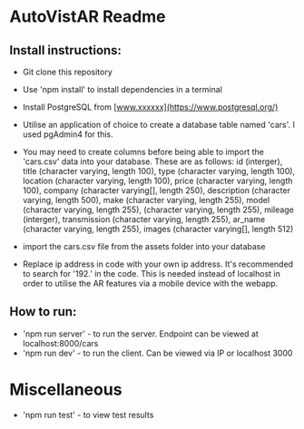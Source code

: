 # AutoVistAR Readme
## Install instructions:
- Git clone this repository 
- Use 'npm install' to install dependencies in a terminal

- Install PostgreSQL from [www.xxxxxx](https://www.postgresql.org/)
- Utilise an application of choice to create a database table named 'cars'. I used pgAdmin4 for this.
- You may need to create columns before being able to import the 'cars.csv' data into your database. These are as follows:
id (interger), title (character varying, length 100), type (character varying, length 100), location (character varying, length 100), price (character varying, length 100), company (character varying[], length 250), description (character varying, length 500), make (character varying, length 255), model (character varying, length 255), (character varying, length 255), mileage (interger), transmission (character varying, length 255), ar_name (character varying, length 255), images (character varying[], length 512)
- import the cars.csv file from the assets folder into your database

-  Replace ip address in code with your own  ip address. It's recommended to search for '192.' in the code.
This is needed instead of localhost in order to utilise the AR features via a mobile device with the webapp.

## How to run:
- 'npm run server' - to run the server. Endpoint can be viewed at localhost:8000/cars
- 'npm run dev' - to run the client. Can be viewed via IP or localhost 3000

# Miscellaneous
- 'npm run test' - to view test results
